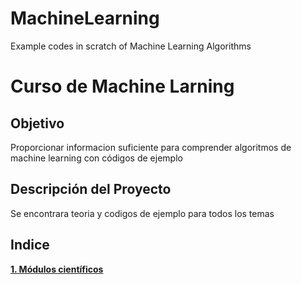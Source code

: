 # MachineLearning
Example codes in scratch of Machine Learning Algorithms

Curso de Machine Larning
===================

Objetivo
--------

Proporcionar informacion suficiente para comprender algoritmos de machine learning con códigos de ejemplo

Descripción del Proyecto
------------------------

Se encontrara teoria y codigos de ejemplo para todos los temas

Indice
------

**[1. Módulos científicos][1]**

[1]:https://github.com/patoba/MachineLearning/tree/master/1_Modulos_Cientificos